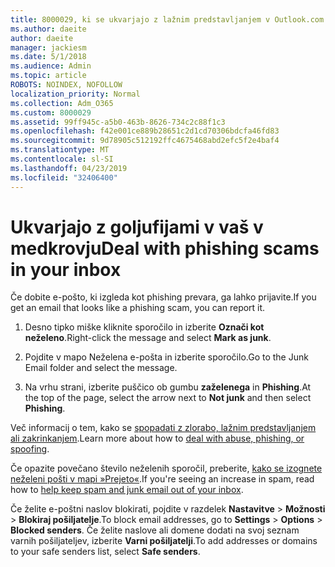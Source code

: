 ```yaml
---
title: 8000029, ki se ukvarjajo z lažnim predstavljanjem v Outlook.com
ms.author: daeite
author: daeite
manager: jackiesm
ms.date: 5/1/2018
ms.audience: Admin
ms.topic: article
ROBOTS: NOINDEX, NOFOLLOW
localization_priority: Normal
ms.collection: Adm_O365
ms.custom: 8000029
ms.assetid: 99ff945c-a5b0-463b-8626-734c2c88f1c3
ms.openlocfilehash: f42e001ce889b28651c2d1cd70306bdcfa46fd83
ms.sourcegitcommit: 9d78905c512192ffc4675468abd2efc5f2e4baf4
ms.translationtype: MT
ms.contentlocale: sl-SI
ms.lasthandoff: 04/23/2019
ms.locfileid: "32406400"
---
```

# <a name="deal-with-phishing-scams-in-your-inbox"></a><span data-ttu-id="7eaef-102">Ukvarjajo z goljufijami v vaš v medkrovju</span><span class="sxs-lookup"><span data-stu-id="7eaef-102">Deal with phishing scams in your inbox</span></span>

<span data-ttu-id="7eaef-103">Če dobite e-pošto, ki izgleda kot phishing prevara, ga lahko prijavite.</span><span class="sxs-lookup"><span data-stu-id="7eaef-103">If you get an email that looks like a phishing scam, you can report it.</span></span>
  
1. <span data-ttu-id="7eaef-104">Desno tipko miške kliknite sporočilo in izberite **Označi kot neželeno**.</span><span class="sxs-lookup"><span data-stu-id="7eaef-104">Right-click the message and select **Mark as junk**.</span></span> 
    
2. <span data-ttu-id="7eaef-105">Pojdite v mapo Neželena e-pošta in izberite sporočilo.</span><span class="sxs-lookup"><span data-stu-id="7eaef-105">Go to the Junk Email folder and select the message.</span></span>
    
3. <span data-ttu-id="7eaef-106">Na vrhu strani, izberite puščico ob gumbu **zaželenega** in **Phishing**.</span><span class="sxs-lookup"><span data-stu-id="7eaef-106">At the top of the page, select the arrow next to **Not junk** and then select **Phishing**.</span></span> 
    
<span data-ttu-id="7eaef-107">Več informacij o tem, kako se [spopadati z zlorabo, lažnim predstavljanjem ali zakrinkanjem](https://go.microsoft.com/fwlink/p/?linkid=873139).</span><span class="sxs-lookup"><span data-stu-id="7eaef-107">Learn more about how to [deal with abuse, phishing, or spoofing](https://go.microsoft.com/fwlink/p/?linkid=873139).</span></span>
  
<span data-ttu-id="7eaef-108">Če opazite povečano število neželenih sporočil, preberite, [kako se izognete neželeni pošti v mapi »Prejeto«](https://go.microsoft.com/fwlink/p/?linkid=873140).</span><span class="sxs-lookup"><span data-stu-id="7eaef-108">If you're seeing an increase in spam, read how to [help keep spam and junk email out of your inbox](https://go.microsoft.com/fwlink/p/?linkid=873140).</span></span>
  
<span data-ttu-id="7eaef-109">Če želite e-poštni naslov blokirati, pojdite v razdelek **Nastavitve** \> **Možnosti** \> **Blokiraj pošiljatelje**.</span><span class="sxs-lookup"><span data-stu-id="7eaef-109">To block email addresses, go to **Settings** \> **Options** \> **Blocked senders**.</span></span> <span data-ttu-id="7eaef-110">Če želite naslove ali domene dodati na svoj seznam varnih pošiljateljev, izberite **Varni pošiljatelji**.</span><span class="sxs-lookup"><span data-stu-id="7eaef-110">To add addresses or domains to your safe senders list, select **Safe senders**.</span></span> 
  

